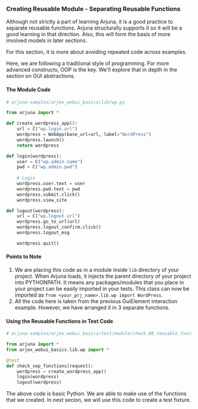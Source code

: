 ### Creating Reusable Module - Separating Reusable Functions

Although not strictly a part of learning Arjuna, it is a good practice to separate reusable functions. Arjuna structurally supports it so it will be a good learning in that direction. Also, this will form the basis of more involved models in later sections.

For this section, it is more about avoiding repeated code across examples.

Here, we are following a traditional style of programming. For more advanced constructs, OOP is the key. We'll explore that in depth in the section on GUI abstractions.

#### The Module Code

```python
# arjuna-samples/arjex_webui_basics/lib/wp.py

from arjuna import *

def create_wordpress_app():
    url = C("wp.login.url")
    wordpress = WebApp(base_url=url, label="WordPress")
    wordpress.launch()
    return wordpress

def login(wordpress):
    user = C("wp.admin.name")
    pwd = C("wp.admin.pwd")
    
    # Login
    wordpress.user.text = user
    wordpress.pwd.text = pwd
    wordpress.submit.click()
    wordpress.view_site

def logout(wordpress):
    url = C("wp.logout.url")
    wordpress.go_to_url(url)
    wordpress.logout_confirm.click()
    wordpress.logout_msg

    wordpress.quit()
```

#### Points to Note
1. We are placing this code as in a module inside `lib` directory of your project. When Arjuna loads, it injects the parent directory of your project into PYTHONPATH. It means any packages/modules that you place in your project can be easily imported in your tests. This class can now be imported as `from <your_prj_name>.lib.wp import WordPress`.
2. All the code here is taken from the previous GuiElement interaction example. However, we have arranged it in 3 separate functions.

#### Using the Reusable Functions in Test Code

```python
# arjuna-samples/arjex_webui_basics/test/module/check_08_reusable_functions.py

from arjuna import *
from arjex_webui_basics.lib.wp import *

@test
def check_sep_functions(request):
    wordpress = create_wordpress_app()
    login(wordpress)
    logout(wordpress)
```

The above code is basic Python. We are able to make use of the functions that we created. In next secion, we will use this code to create a test fixture.

